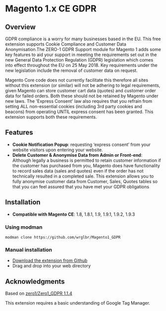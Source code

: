 # Magento 1.x CE GDPR 

## Overview
GDPR compliance is a worry for many businesses based in the EU. This free extension supports Cookie Compliance and Customer Data Anonymisation.The ZERO-1 GDPR Support module for Magento 1 adds some key features to aid your support in meeting the requirements set out in the new General Data Protection Regulation (GDPR) legislation which comes into effect throughout the EU on 25 May 2018. Key requirements under the new legislation include the removal of customer data on request.

Magento Core code does not currently facilitate this therefore all sites without this extension (or similar) will not be adhering to legal requirements, given Magento can store customer cart data (quotes) and customer order data for failed orders. Both these should not be retained by Magento under new laws. The 'Express Consent' law also requires that you refrain from setting ALL non-essential cookies (including 3rd party cookies and beacons) from operating UNTIL express consent has been granted. This extension supports both these requirements.

 

## Features
* **Cookie Notification Popup**: requesting ‘express consent’ from your website visitors upon entering your website.
* **Delete Customer & Anonymise Data from Admin or Front-end**: Although legally a business is permitted to retain customer information if the customer has purchased from you, Magento does have functionality to record sales data (sales and quotes) even if the order has not technically resulted in a completed sale. This extension allows you to fully anonymise customer data from Customer, Sales, Quotes tables so that you can feel assured that you have met your GDPR obligations

 
 ## Installation
 * **Compatible with Magento CE**:  1.8, 1.8.1, 1.9, 1.9.1, 1.9.2, 1.9.3
 
 ### Using modman
 ```
 modman clone https://github.com/wrglbr/Magento1_GDPR
 ```
 
 ### Manual installation
 * [Download the extension from Github](https://github.com/wrglbr/Magento1_GDPR/archive/master.zip)
 * Drag and drop into your web directory

## Acknowledgments
Based on [zero1/Zero1_GDPR 1.1.4](https://marketplace.magento.com/zero1-zero1-gdpr.html)

This extension requires a basic understanding of Google Tag Manager.
